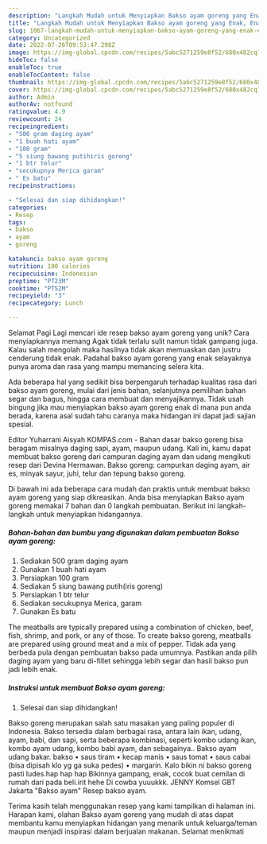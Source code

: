 ```yaml
---
description: "Langkah Mudah untuk Menyiapkan Bakso ayam goreng yang Enak, Enak"
title: "Langkah Mudah untuk Menyiapkan Bakso ayam goreng yang Enak, Enak"
slug: 1067-langkah-mudah-untuk-menyiapkan-bakso-ayam-goreng-yang-enak-enak
category: Uncategorized
date: 2022-07-26T09:53:47.298Z
image: https://img-global.cpcdn.com/recipes/5abc5271259e8f52/680x482cq70/bakso-ayam-goreng-foto-resep-utama.jpg
hideToc: false
enableToc: true
enableTocContent: false
thumbnail: https://img-global.cpcdn.com/recipes/5abc5271259e8f52/680x482cq70/bakso-ayam-goreng-foto-resep-utama.jpg
cover: https://img-global.cpcdn.com/recipes/5abc5271259e8f52/680x482cq70/bakso-ayam-goreng-foto-resep-utama.jpg
author: Admin
authorAv: notfound
ratingvalue: 4.9
reviewcount: 24
recipeingredient:
- "500 gram daging ayam"
- "1 buah hati ayam"
- "100 gram"
- "5 siung bawang putihiris goreng"
- "1 btr telur"
- "secukupnya Merica garam"
- " Es batu"
recipeinstructions:

- "Selesai dan siap dihidangkan!"
categories:
- Resep
tags:
- bakso
- ayam
- goreng

katakunci: bakso ayam goreng 
nutrition: 190 calories
recipecuisine: Indonesian
preptime: "PT23M"
cooktime: "PT52M"
recipeyield: "3"
recipecategory: Lunch

---
```



Selamat Pagi Lagi mencari ide resep bakso ayam goreng yang unik? Cara menyiapkannya memang Agak tidak terlalu sulit namun tidak gampang juga. Kalau salah mengolah maka hasilnya tidak akan memuaskan dan justru cenderung tidak enak. Padahal bakso ayam goreng yang enak selayaknya punya aroma dan rasa yang mampu memancing selera kita.


Ada beberapa hal yang sedikit bisa berpengaruh terhadap kualitas rasa dari bakso ayam goreng, mulai dari jenis bahan, selanjutnya pemilihan bahan segar dan bagus, hingga cara membuat dan menyajikannya. Tidak usah bingung jika mau menyiapkan bakso ayam goreng enak di mana pun anda berada, karena asal sudah tahu caranya maka hidangan ini dapat jadi sajian spesial.

Editor Yuharrani Aisyah KOMPAS.com - Bahan dasar bakso goreng bisa beragam misalnya daging sapi, ayam, maupun udang. Kali ini, kamu dapat membuat bakso goreng dari campuran daging ayam dan udang mengikuti resep dari Devina Hermawan. Bakso goreng: campurkan daging ayam, air es, minyak sayur, juhi, telur dan tepung bakso goreng.


Di bawah ini ada beberapa cara mudah dan praktis untuk membuat bakso ayam goreng yang siap dikreasikan. Anda bisa menyiapkan Bakso ayam goreng memakai 7 bahan dan 0 langkah pembuatan. Berikut ini langkah-langkah untuk menyiapkan hidangannya.

<!--inarticleads1-->

##### Bahan-bahan dan bumbu yang digunakan dalam pembuatan Bakso ayam goreng:

1. Sediakan 500 gram daging ayam
1. Gunakan 1 buah hati ayam
1. Persiapkan 100 gram
1. Sediakan 5 siung bawang putih(iris goreng)
1. Persiapkan 1 btr telur
1. Sediakan secukupnya Merica, garam
1. Gunakan  Es batu


The meatballs are typically prepared using a combination of chicken, beef, fish, shrimp, and pork, or any of those. To create bakso goreng, meatballs are prepared using ground meat and a mix of pepper. Tidak ada yang berbeda pula dengan pembuatan bakso pada umumnya. Pastikan anda pilih daging ayam yang baru di-fillet sehingga lebih segar dan hasil bakso pun jadi lebih enak. 

<!--inarticleads2-->

##### Instruksi untuk membuat Bakso ayam goreng:


1. Selesai dan siap dihidangkan!

Bakso goreng merupakan salah satu masakan yang paling populer di Indonesia. Bakso tersedia dalam berbagai rasa, antara lain ikan, udang, ayam, babi, dan sapi, serta beberapa kombinasi, seperti kombo udang ikan, kombo ayam udang, kombo babi ayam, dan sebagainya.. Bakso ayam udang bakar. bakso • saus tiram • kecap manis • saus tomat • saus cabai (bisa dipisah klo yg ga suka pedes) • margarin. Kalo bikin ni bakso goreng pasti ludes.hap hap hap Bikinnya gampang, enak, cocok buat cemilan di rumah dari pada beli.irit hehe Di cowba yuuukkk. JENNY Komsel GBT Jakarta &#34;Bakso ayam&#34; Resep bakso ayam. 

Terima kasih telah menggunakan resep yang kami tampilkan di halaman ini. Harapan kami, olahan Bakso ayam goreng yang mudah di atas dapat membantu kamu menyiapkan hidangan yang menarik untuk keluarga/teman maupun menjadi inspirasi dalam berjualan makanan. Selamat menikmati
